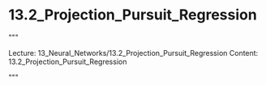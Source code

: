 # 13.2_Projection_Pursuit_Regression

"""

Lecture: 13_Neural_Networks/13.2_Projection_Pursuit_Regression
Content: 13.2_Projection_Pursuit_Regression

"""

